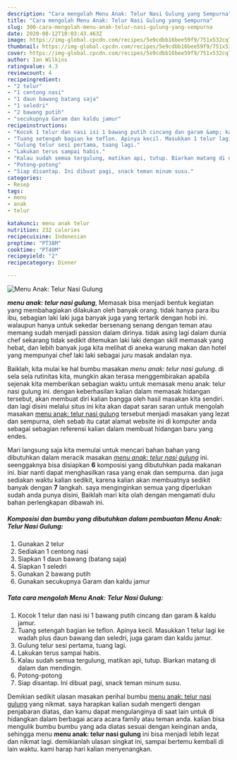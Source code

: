 ```yaml
---
description: "Cara mengolah Menu Anak: Telur Nasi Gulung yang Sempurna"
title: "Cara mengolah Menu Anak: Telur Nasi Gulung yang Sempurna"
slug: 300-cara-mengolah-menu-anak-telur-nasi-gulung-yang-sempurna
date: 2020-08-12T10:03:43.463Z
image: https://img-global.cpcdn.com/recipes/5e9cdbb16bee59f9/751x532cq70/menu-anak-telur-nasi-gulung-foto-resep-utama.jpg
thumbnail: https://img-global.cpcdn.com/recipes/5e9cdbb16bee59f9/751x532cq70/menu-anak-telur-nasi-gulung-foto-resep-utama.jpg
cover: https://img-global.cpcdn.com/recipes/5e9cdbb16bee59f9/751x532cq70/menu-anak-telur-nasi-gulung-foto-resep-utama.jpg
author: Ian Wilkins
ratingvalue: 4.3
reviewcount: 4
recipeingredient:
- "2 telur"
- "1 centong nasi"
- "1 daun bawang batang saja"
- "1 seledri"
- "2 bawang putih"
- "secukupnya Garam dan kaldu jamur"
recipeinstructions:
- "Kocok 1 telur dan nasi isi 1 bawang putih cincang dan garam &amp; kaldu jamur."
- "Tuang setengah bagian ke teflon. Apinya kecil. Masukkan 1 telur lagi ke wadah plus daun bawang dan seledri, juga garam dan kaldu jamur."
- "Gulung telur sesi pertama, tuang lagi."
- "Lakukan terus sampai habis."
- "Kalau sudah semua tergulung, matikan api, tutup. Biarkan matang di dalam dan mendingin."
- "Potong-potong"
- "Siap disantap. Ini dibuat pagi, snack teman minum susu."
categories:
- Resep
tags:
- menu
- anak
- telur

katakunci: menu anak telur 
nutrition: 232 calories
recipecuisine: Indonesian
preptime: "PT38M"
cooktime: "PT40M"
recipeyield: "2"
recipecategory: Dinner

---
```



![Menu Anak: Telur Nasi Gulung](https://img-global.cpcdn.com/recipes/5e9cdbb16bee59f9/751x532cq70/menu-anak-telur-nasi-gulung-foto-resep-utama.jpg)

<b><i>menu anak: telur nasi gulung</i></b>, Memasak bisa menjadi bentuk kegiatan yang membahagiakan dilakukan oleh banyak orang. tidak hanya para ibu ibu, sebagian laki laki juga banyak juga yang tertarik dengan hobi ini. walaupun hanya untuk sekedar bersenang senang dengan teman atau memang sudah menjadi passion dalam dirinya. tidak asing lagi dalam dunia chef sekarang tidak sedikit ditemukan laki laki dengan skill memasak yang hebat, dan lebih banyak juga kita melihat di aneka warung makan dan hotel yang mempunyai chef laki laki sebagai juru masak andalan nya.

Baiklah, kita mulai ke hal bumbu masakan <i>menu anak: telur nasi gulung</i>. di sela sela rutinitas kita, mungkin akan terasa menggembirakan apabila sejenak kita memberikan sebagian waktu untuk memasak menu anak: telur nasi gulung ini. dengan keberhasilan kalian dalam memasak hidangan tersebut, akan membuat diri kalian bangga oleh hasil masakan kita sendiri. dan lagi disini melalui situs ini kita akan dapat saran saran untuk mengolah masakan <u>menu anak: telur nasi gulung</u> tersebut menjadi masakan yang lezat dan sempurna, oleh sebab itu catat alamat website ini di komputer anda sebagai sebagian referensi kalian dalam membuat hidangan baru yang endes.




Mari langsung saja kita memulai untuk mencari bahan bahan yang dibutuhkan dalam meracik masakan <u><i>menu anak: telur nasi gulung</i></u> ini. seenggaknya bisa disiapkan <b>6</b> komposisi yang dibutuhkan pada makanan ini. biar nanti dapat menghasilkan rasa yang enak dan sempurna. dan juga sediakan waktu kalian sedikit, karena kalian akan membuatnya sedikit banyak dengan <b>7</b> langkah. saya menginginkan semua yang diperlukan sudah anda punya disini, Baiklah mari kita olah dengan mengamati dulu bahan perlengkapan dibawah ini.

<!--inarticleads1-->

##### Komposisi dan bumbu yang dibutuhkan dalam pembuatan Menu Anak: Telur Nasi Gulung:

1. Gunakan 2 telur
1. Sediakan 1 centong nasi
1. Siapkan 1 daun bawang (batang saja)
1. Siapkan 1 seledri
1. Gunakan 2 bawang putih
1. Gunakan secukupnya Garam dan kaldu jamur




<!--inarticleads2-->

##### Tata cara mengolah Menu Anak: Telur Nasi Gulung:

1. Kocok 1 telur dan nasi isi 1 bawang putih cincang dan garam &amp; kaldu jamur.
1. Tuang setengah bagian ke teflon. Apinya kecil. Masukkan 1 telur lagi ke wadah plus daun bawang dan seledri, juga garam dan kaldu jamur.
1. Gulung telur sesi pertama, tuang lagi.
1. Lakukan terus sampai habis.
1. Kalau sudah semua tergulung, matikan api, tutup. Biarkan matang di dalam dan mendingin.
1. Potong-potong
1. Siap disantap. Ini dibuat pagi, snack teman minum susu.




Demikian sedikit ulasan masakan perihal bumbu <u>menu anak: telur nasi gulung</u> yang nikmat. saya harapkan kalian sudah mengerti dengan penjabaran diatas, dan kamu dapat mengulanginya di saat lain untuk di hidangkan dalam berbagai acara acara family atau teman anda. kalian bisa mengulik bumbu bumbu yang ada diatas sesuai dengan keinginan anda, sehingga menu <b>menu anak: telur nasi gulung</b> ini bisa menjadi lebih lezat dan nikmat lagi. demikianlah ulasan singkat ini, sampai bertemu kembali di lain waktu. kami harap hari kalian menyenangkan.
